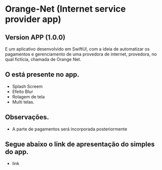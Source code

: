 # Orange-Net (Internet service provider app)

## Version APP (1.0.0)

E um aplicativo desenvolvido em SwiftUI, com a ideia de automatizar os pagamentos e gerenciamento de uma provedora de internet, provedora, no qual fictícia, chamada de Orange Net.


## O está presente no app.

- Splash Screem
- Efeito Blur
- Rolagem de tela
- Multi telas.

## Observações.

- A parte de pagamentos será incorporada posteriormente  

## Segue abaixo o link de apresentação do simples do app.

- link
